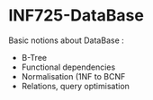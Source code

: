 # INF725-DataBase

<p> Basic notions about DataBase :
  <ul>
    <li> B-Tree</li>
    <li> Functional dependencies</li>
    <li> Normalisation (1NF to BCNF </li>
    <li> Relations, query optimisation</li>
  </ul>
  </p>

